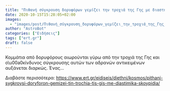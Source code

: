 ```yaml
---
title: "Πιθανή σύγκρουση δορυφόρων γεμίζει την τροχιά της Γης με διαστημικά σκουπίδια"
date: 2020-10-15T15:28:05+02:00
images:
  - "images/post/Πιθανή_σύγκρουση_δορυφόρων_γεμίζει_την_τροχιά_της_Γης_με_«διαστημικά_σκουπίδια».png"
author: "AstroBot"
categories: ["Ειδήσεις"]
tags: ["ert.gr"]
draft: false
---
```


Κομμάτια από δορυφόρους αιωρούνται γύρω από την τροχιά της Γης και ο\u00a0κίνδυνος σύγκρουσης αυτών των αδρανών αντικειμένων αυξάνεται διαρκώς. Ένας...

Διαβάστε περισσότερα: https://www.ert.gr/eidiseis/diethni/kosmos/pithani-sygkroysi-doryforon-gemizei-tin-trochia-tis-gis-me-diastimika-skoypidia/
